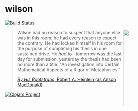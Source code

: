# wilson

[![Build Status](https://travis-ci.org/RackSec/wilson.svg?branch=master)](https://travis-ci.org/RackSec/wilson)

<img width="25%" src="https://upload.wikimedia.org/wikipedia/en/a/aa/By_His_Bootstraps_ASF_Oct_1941.jpg" align="right">

> Wilson had no reason to suspect that anyone else was in this room;
> he had every reason to expect the contrary. He had locked himself in
> his room for the purpose of completing his thesis in one sustained
> drive. He *had* to--tomorrow was the last day for submission,
> yesterday the thesis had been no more than a title: "An
> investigation into Certain Mathematical Aspects of a Rigor of
> Metaphysics."
>
> [*By His Bootstraps*, Robert A. Heinlein (as Anson MacDonald)][book]

[![Clojars Project](http://clojars.org/wilson/latest-version.svg)](http://clojars.org/wilson)

[book]: https://en.wikipedia.org/wiki/By_His_Bootstraps
